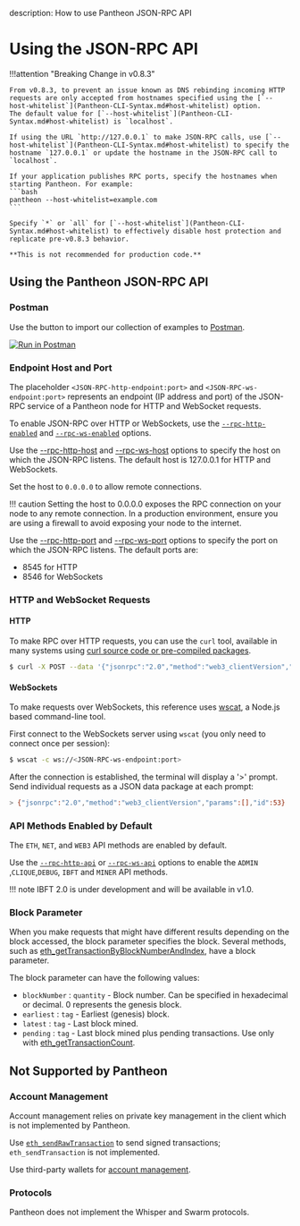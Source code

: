 description: How to use Pantheon JSON-RPC API
<!--- END of page meta data -->

# Using the JSON-RPC API

!!!attention "Breaking Change in v0.8.3"

    From v0.8.3, to prevent an issue known as DNS rebinding incoming HTTP requests are only accepted from hostnames specified using the [`--host-whitelist`](Pantheon-CLI-Syntax.md#host-whitelist) option.
    The default value for [`--host-whitelist`](Pantheon-CLI-Syntax.md#host-whitelist) is `localhost`. 

    If using the URL `http://127.0.0.1` to make JSON-RPC calls, use [`--host-whitelist`](Pantheon-CLI-Syntax.md#host-whitelist) to specify the hostname `127.0.0.1` or update the hostname in the JSON-RPC call to `localhost`. 

    If your application publishes RPC ports, specify the hostnames when starting Pantheon. For example:  
    ```bash
    pantheon --host-whitelist=example.com
    ```
 
    Specify `*` or `all` for [`--host-whitelist`](Pantheon-CLI-Syntax.md#host-whitelist) to effectively disable host protection and replicate pre-v0.8.3 behavior.
    
    **This is not recommended for production code.**

## Using the Pantheon JSON-RPC API

### Postman

Use the button to import our collection of examples to [Postman](https://www.getpostman.com/). 

[![Run in Postman](https://run.pstmn.io/button.svg)](https://app.getpostman.com/run-collection/cffe1bc034b3ab139fa7)

### Endpoint Host and Port

The placeholder
`<JSON-RPC-http-endpoint:port>` and `<JSON-RPC-ws-endpoint:port>` represents an endpoint (IP address and port) 
of the JSON-RPC service of a Pantheon node for HTTP and WebSocket requests.

To enable JSON-RPC over HTTP or WebSockets, use the [`--rpc-http-enabled`](../Reference/Pantheon-CLI-Syntax.md#rpc-http-enabled) 
and [`--rpc-ws-enabled`](../Reference/Pantheon-CLI-Syntax.md#rpc-ws-enabled) options.

Use the [--rpc-http-host](../Reference/Pantheon-CLI-Syntax.md#rpc-http-host) and [--rpc-ws-host](../Reference/Pantheon-CLI-Syntax.md#rpc-ws-host) 
options to specify the host on which the JSON-RPC listens. The default host is 127.0.0.1 for HTTP and WebSockets.  

Set the host to `0.0.0.0` to allow remote connections. 

!!! caution 
    Setting the host to 0.0.0.0 exposes the RPC connection on your node to any remote connection. In a 
    production environment, ensure you are using a firewall to avoid exposing your node to the internet.  

Use the [--rpc-http-port](../Reference/Pantheon-CLI-Syntax.md#rpc-http-port) and [--rpc-ws-port](../Reference/Pantheon-CLI-Syntax.md#rpc-ws-port)
options to specify the port on which the JSON-RPC listens. The default ports are: 

* 8545 for HTTP
* 8546 for WebSockets

### HTTP and WebSocket Requests

#### HTTP

To make RPC over HTTP requests, you can use the `curl` tool, available in many systems using [curl source code or pre-compiled packages](https://curl.haxx.se/download.html).

```bash
$ curl -X POST --data '{"jsonrpc":"2.0","method":"web3_clientVersion","params":[],"id":53}' <JSON-RPC-http-endpoint:port>
```

#### WebSockets

To make requests over WebSockets, this reference uses [wscat](https://github.com/websockets/wscat), a Node.js based command-line tool.

First connect to the WebSockets server using `wscat` (you only need to connect once per session):

```bash
$ wscat -c ws://<JSON-RPC-ws-endpoint:port>
```

After the connection is established, the terminal will display a '>' prompt.
Send individual requests as a JSON data package at each prompt:

```bash
> {"jsonrpc":"2.0","method":"web3_clientVersion","params":[],"id":53}
```

### API Methods Enabled by Default

The `ETH`, `NET`, and `WEB3` API methods are enabled by default. 

Use the [`--rpc-http-api`](Pantheon-CLI-Syntax.md#rpc-http-api) or [`--rpc-ws-api`](Pantheon-CLI-Syntax.md#rpc-ws-api) 
options to enable the `ADMIN` ,`CLIQUE`,`DEBUG`, `IBFT` and `MINER` API methods.

!!! note
    IBFT 2.0 is under development and will be available in v1.0. 

### Block Parameter

When you make requests that might have different results depending on the block accessed, 
the block parameter specifies the block. 
Several methods, such as [eth_getTransactionByBlockNumberAndIndex](JSON-RPC-API-Methods.md#eth_gettransactionbyblocknumberandindex), have a block parameter.

The block parameter can have the following values:

* `blockNumber` : `quantity` - Block number. Can be specified in hexadecimal or decimal. 0 represents the genesis block.
* `earliest` : `tag` - Earliest (genesis) block. 
* `latest` : `tag` - Last block mined.
* `pending` : `tag` - Last block mined plus pending transactions. Use only with [eth_getTransactionCount](JSON-RPC-API-Methods.md#eth_gettransactioncount).  

## Not Supported by Pantheon

### Account Management 

Account management relies on private key management in the client which is not implemented by Pantheon. 

Use [`eth_sendRawTransaction`](JSON-RPC-API-Methods.md#eth_sendrawtransaction) to send signed transactions; `eth_sendTransaction` is not implemented. 

Use third-party wallets for [account management](../Using-Pantheon/Account-Management.md). 

### Protocols

Pantheon does not implement the Whisper and Swarm protocols.